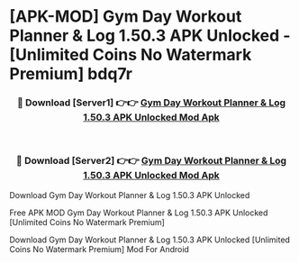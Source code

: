 # [APK-MOD] Gym Day  Workout Planner & Log 1.50.3 APK Unlocked - [Unlimited Coins No Watermark Premium] bdq7r



<div align="center">
<h3>🔴 Download [Server1] 👉👉 <a href="https://momento.my/?title=Gym_Day__Workout_Planner_&_Log_1.50.3_APK_Unlocked">Gym Day  Workout Planner & Log 1.50.3 APK Unlocked Mod Apk</a></h3><br>

<h3>🔴 Download [Server2] 👉👉 <a href="https://momento.my/?title=Gym_Day__Workout_Planner_&_Log_1.50.3_APK_Unlocked">Gym Day  Workout Planner & Log 1.50.3 APK Unlocked Mod Apk</a></h3>
</div>



Download Gym Day  Workout Planner & Log 1.50.3 APK Unlocked 

Free APK MOD Gym Day  Workout Planner & Log 1.50.3 APK Unlocked [Unlimited Coins No Watermark Premium]

Download Gym Day  Workout Planner & Log 1.50.3 APK Unlocked [Unlimited Coins No Watermark Premium] Mod For Android
